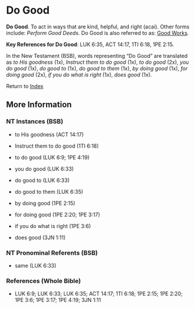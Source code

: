 # Do Good
**Do Good**. 
To act in ways that are kind, helpful, and right (acai). 
Other forms include: 
*Perform Good Deeds*. 
Do Good is also referred to as: 
[Good Works](GoodWorks.md). 


**Key References for Do Good**: 
LUK 6:35, ACT 14:17, 1TI 6:18, 1PE 2:15. 




In the New Testament (BSB), words representing “Do Good” are translated as 
*to His goodness* (1x), *Instruct them to do good* (1x), *to do good* (2x), *you do good* (1x), *do good to* (1x), *do good to them* (1x), *by doing good* (1x), *for doing good* (2x), *if you do what is right* (1x), *does good* (1x). 


Return to [Index](00-Index.md)

## More Information

### NT Instances (BSB)

* to His goodness (ACT 14:17)

* Instruct them to do good (1TI 6:18)

* to do good (LUK 6:9; 1PE 4:19)

* you do good (LUK 6:33)

* do good to (LUK 6:33)

* do good to them (LUK 6:35)

* by doing good (1PE 2:15)

* for doing good (1PE 2:20; 1PE 3:17)

* if you do what is right (1PE 3:6)

* does good (3JN 1:11)



### NT Pronominal Referents (BSB)

* same (LUK 6:33)



### References (Whole Bible)

* LUK 6:9; LUK 6:33; LUK 6:35; ACT 14:17; 1TI 6:18; 1PE 2:15; 1PE 2:20; 1PE 3:6; 1PE 3:17; 1PE 4:19; 3JN 1:11



